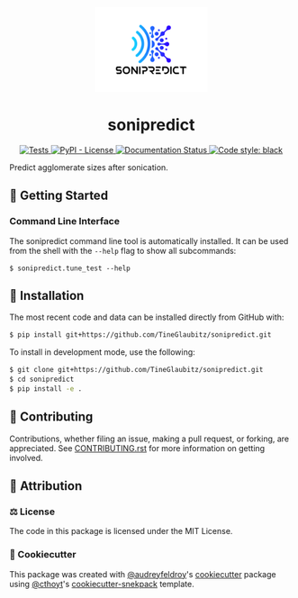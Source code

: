 
<p align="center">
  <img src="https://github.com/TineGlaubitz/sonipredict/raw/main/docs/source/figs/logo.png" height="150">
</p>


<h1 align="center">
  sonipredict
</h1>

<p align="center">
    <a href="https://github.com/TineGlaubitz/sonipredict/actions?query=workflow%3ATests">
        <img alt="Tests" src="https://github.com/TineGlaubitz/sonipredict/workflows/Tests/badge.svg" />
    </a>
    <a href="https://github.com/TineGlaubitz/sonipredict/blob/main/LICENSE">
        <img alt="PyPI - License" src="https://img.shields.io/pypi/l/sonipredict" />
    </a>
    <a href='https://sonipredict.readthedocs.io/en/latest/?badge=latest'>
        <img src='https://readthedocs.org/projects/sonipredict/badge/?version=latest' alt='Documentation Status' />
    </a>
    <a href='https://github.com/psf/black'>
        <img src='https://img.shields.io/badge/code%20style-black-000000.svg' alt='Code style: black' />
    </a>
</p>

Predict agglomerate sizes after sonication.

## 💪 Getting Started

### Command Line Interface

The sonipredict command line tool is automatically installed. It can
be used from the shell with the `--help` flag to show all subcommands:

```shell
$ sonipredict.tune_test --help
```


## 🚀 Installation

<!-- Uncomment this section after your first ``tox -e finish``
The most recent release can be installed from
[PyPI](https://pypi.org/project/sonipredict/) with:

```bash
$ pip install sonipredict
```
-->

The most recent code and data can be installed directly from GitHub with:

```bash
$ pip install git+https://github.com/TineGlaubitz/sonipredict.git
```

To install in development mode, use the following:

```bash
$ git clone git+https://github.com/TineGlaubitz/sonipredict.git
$ cd sonipredict
$ pip install -e .
```

## 👐 Contributing

Contributions, whether filing an issue, making a pull request, or forking, are appreciated. See
[CONTRIBUTING.rst](https://github.com/TineGlaubitz/sonipredict/blob/master/CONTRIBUTING.rst) for more information on getting involved.

## 👋 Attribution

### ⚖️ License

The code in this package is licensed under the MIT License.

<!--
### 📖 Citation

Citation goes here!
-->

<!--
### 🎁 Support

This project has been supported by the following organizations (in alphabetical order):

- [Harvard Program in Therapeutic Science - Laboratory of Systems Pharmacology](https://hits.harvard.edu/the-program/laboratory-of-systems-pharmacology/)

-->

<!--
### 💰 Funding

This project has been supported by the following grants:

| Funding Body | Program                                                                                                                       | Grant         |
| ------------ | ----------------------------------------------------------------------------------------------------------------------------- | ------------- |
| DARPA        | [Automating Scientific Knowledge Extraction (ASKE)](https://www.darpa.mil/program/automating-scientific-knowledge-extraction) | HR00111990009 |
-->

### 🍪 Cookiecutter

This package was created with [@audreyfeldroy](https://github.com/audreyfeldroy)'s
[cookiecutter](https://github.com/cookiecutter/cookiecutter) package using [@cthoyt](https://github.com/cthoyt)'s
[cookiecutter-snekpack](https://github.com/cthoyt/cookiecutter-snekpack) template.
<!-- 
## 🛠️ For Developers

<details>
  <summary>See developer instrutions</summary>

  
The final section of the README is for if you want to get involved by making a code contribution.

### ❓ Testing

After cloning the repository and installing `tox` with `pip install tox`, the unit tests in the `tests/` folder can be
run reproducibly with:

```shell
$ tox
```

Additionally, these tests are automatically re-run with each commit in a [GitHub Action](https://github.com/TineGlaubitz/sonipredict/actions?query=workflow%3ATests).

### 📦 Making a Release

After installing the package in development mode and installing
`tox` with `pip install tox`, the commands for making a new release are contained within the `finish` environment
in `tox.ini`. Run the following from the shell:

```shell
$ tox -e finish
```

This script does the following:

1. Uses BumpVersion to switch the version number in the `setup.cfg` and
   `src/sonipredict/version.py` to not have the `-dev` suffix
2. Packages the code in both a tar archive and a wheel
3. Uploads to PyPI using `twine`. Be sure to have a `.pypirc` file configured to avoid the need for manual input at this
   step
4. Push to GitHub. You'll need to make a release going with the commit where the version was bumped.
5. Bump the version to the next patch. If you made big changes and want to bump the version by minor, you can
   use `tox -e bumpversion minor` after.
</details> -->
